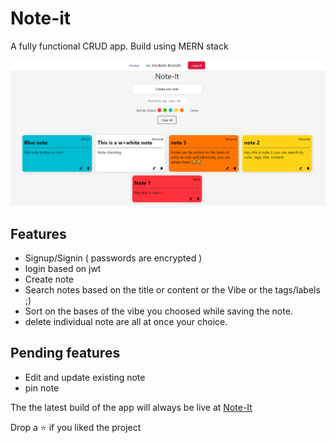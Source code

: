 # Note-it

A fully functional CRUD app. Build using MERN stack

![App look](https://raw.githubusercontent.com/shubambhasin/notes-app/master/Screenshot%20(280).png)

## Features
- Signup/Signin ( passwords are encrypted )
- login based on jwt
- Create note
- Search notes based on the title or content or the Vibe or the tags/labels ;)
- Sort on the bases of the vibe you choosed while saving the note.
- delete individual note are all at once your choice.

## Pending features
- Edit and update existing note
- pin note

The the latest build of the app will always be live at [Note-It](https://letsnoteit.netlify.app)

Drop a ⭐ if you liked the project 
